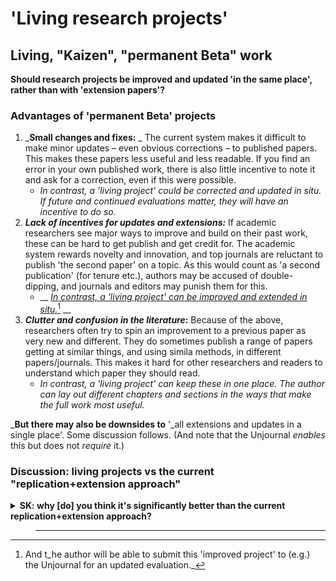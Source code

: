# 'Living research projects'

## Living, "Kaizen", "permanent Beta" work

**Should research projects be improved and updated 'in the same place', rather than with 'extension papers'?**   &#x20;

### **Advantages of 'permanent Beta' projects**

1. _**Small changes and fixes:**  _ The current system makes it difficult to make minor updates – even obvious corrections – to published papers.  This makes these papers less useful and less readable. If you find an error in your own published work, there is also little incentive to note it and ask for a correction, even if this were possible.&#x20;
   * &#x20;_In contrast, a 'living project' could be corrected and updated in situ. If future and continued evaluations matter, they will have an incentive to do so._
2. _**Lack of incentives for updates and extensions:**_ If academic researchers see major ways to improve and build on their past work, these can be hard to get publish and get credit for. The academic system rewards novelty and innovation, and top journals are reluctant to publish 'the second paper' on a topic. As this would count as 'a second publication' (for tenure etc.), authors may be accused of double-dipping, and journals and editors may punish them for this.&#x20;
   * &#x20;__ [_In contrast, a 'living project' can be improved and extended in situ._](#user-content-fn-1)[^1] __&#x20;
3. _**Clutter and confusion in the literature**_**:** Because of the above, researchers often try to spin an improvement to a previous paper as very new and different. They do sometimes publish a range of papers getting at similar things, and using simila methods, in different papers/journals. This makes it hard for other researchers and readers to understand which paper they should read.&#x20;
   * _In contrast, a 'living project' can keep these in one place. The author can lay out different chapters and sections in the ways that make the full work most useful._

_**But there may also be downsides to** '_all extensions and updates in a single place'. Some discussion follows. (And note that the Unjournal _enables_ this but does not _require_ it.)&#x20;



### Discussion: living projects vs **the current "replication+extension approach"**

<details>

<summary><strong>SK: why [do] you think it's significantly better than the current replication+extension approach?</strong></summary>

**PS (?):** Are these things like 'living' google docs that keep getting updated? If so I'd consider using workarounds to replicate their benefits on the forum for a test run (e.g., people add a version to paper title or content or post a new version for each major revision). More generally, I'd prefer the next publication norm for papers to be about making new 'versions' of prior publications (e.g, a 'living review' paper on x is published and reviewed each year) than creating live documents (e.g., a dynamic review on x is published on a website and repeatedly reviewed at frequent and uncertain intervals when the authors add to it). I see huge value in living documents. However, I feel that they wouldn't be as efficient/easy to supervise/review as 'paper versions'.

@GavinTaylor: I don’t think living documents need to pose a problem as long as they are discretely versioned and each version is accessible. Some academic fields are/were focused on books more than papers, and these were versioned by edition. Preprinting is also a form of versioning and combining the citations between the published paper and its preprint/s seems to be gaining acceptance (well, google scholar may force this by letting you combine them) - I don’t recall ever seeing a preprint citation indication a specific version (on preprint servers that support this) but its seems possible.

DR:  I mainly agree with @gavintaylor, but I appreciate that 'changing everything at the same time' is not always the best strategy.

The main idea is that each version is given a specific time stamp, and that is the object that is reviewed and cited. This is more or less already the case when we cite working papers/drafts/mimeos/preprints.

Gavin, on the latter 'past version accesibility' issue, This could/should be a part of what we ensure with specific rules and tech support, perhaps.

_I think the issue with the current citing practice for live documents like webpages is that even if a ‘version’ is indicated (e.g. access date) past versions aren’t often very accessible._

They might also not be ideal for citing as they would be an ever-changing resource. I can imagine the whole academic system struggling to understand and adapt to such a radical innovation given how focused it is on static documents. With all of this considered, I'd like 'dynamic/living work' to be incentivised with funding and managed with informal feedback and comments rather than being formally reviewed (at least for now). I'd see living review work as sitting alongside and informing 'reviewed' papers rather than supplanting them. As an example, you might have a website that provides a 'living document' for lay people about how to promote charity effectively and then publish annual papers to summarise the state of the art for an academic/sophisticated audience.



DR: I can see the arguments on both sides here. I definitely support replications and sometimes it may make sense for the author to “start a new paper” rather than make this an improvement if the old one. I also think that the project should be time stamped, evaluated and archived at particular stages of its development.



But I lean to thinking that in many to most cases a single project with multiple updates will make the literature clearer and easier to navigate than the current proliferation of “multiple very similar papers by the same author in different journals”. It also seems a better use of researcher time, rather than having to constantly restate and repackage the same things

</details>

> ****

[^1]: And t_he author will be able to submit this 'improved project' to (e.g.) the Unjournal for an updated evaluation._
